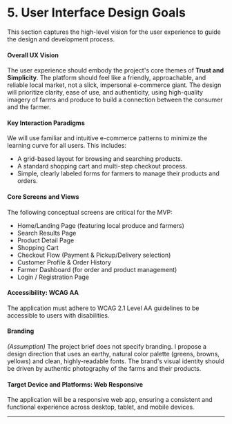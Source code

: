 # 5. User Interface Design Goals

This section captures the high-level vision for the user experience to guide the design and development process.

#### **Overall UX Vision**

The user experience should embody the project's core themes of **Trust and Simplicity**. The platform should feel like a friendly, approachable, and reliable local market, not a slick, impersonal e-commerce giant. The design will prioritize clarity, ease of use, and authenticity, using high-quality imagery of farms and produce to build a connection between the consumer and the farmer.

#### **Key Interaction Paradigms**

We will use familiar and intuitive e-commerce patterns to minimize the learning curve for all users. This includes:
*   A grid-based layout for browsing and searching products.
*   A standard shopping cart and multi-step checkout process.
*   Simple, clearly labeled forms for farmers to manage their products and orders.

#### **Core Screens and Views**

The following conceptual screens are critical for the MVP:
*   Home/Landing Page (featuring local produce and farmers)
*   Search Results Page
*   Product Detail Page
*   Shopping Cart
*   Checkout Flow (Payment & Pickup/Delivery selection)
*   Customer Profile & Order History
*   Farmer Dashboard (for order and product management)
*   Login / Registration Page

#### **Accessibility: WCAG AA**

The application must adhere to WCAG 2.1 Level AA guidelines to be accessible to users with disabilities.

#### **Branding**

*(Assumption)* The project brief does not specify branding. I propose a design direction that uses an earthy, natural color palette (greens, browns, yellows) and clean, highly-readable fonts. The brand's visual identity should be driven by authentic photography of the farms and their products.

#### **Target Device and Platforms: Web Responsive**

The application will be a responsive web app, ensuring a consistent and functional experience across desktop, tablet, and mobile devices.

***
